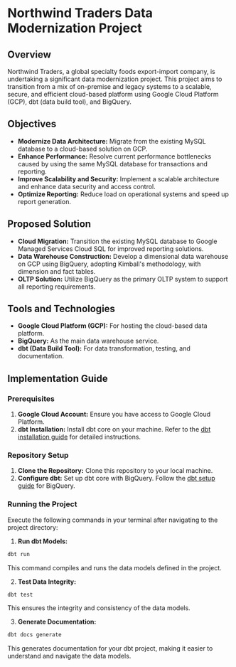 # Northwind Traders Data Modernization Project

## Overview

Northwind Traders, a global specialty foods export-import company, is undertaking a significant data modernization project. This project aims to transition from a mix of on-premise and legacy systems to a scalable, secure, and efficient cloud-based platform using Google Cloud Platform (GCP), dbt (data build tool), and BigQuery.

## Objectives

- **Modernize Data Architecture:** Migrate from the existing MySQL database to a cloud-based solution on GCP.
- **Enhance Performance:** Resolve current performance bottlenecks caused by using the same MySQL database for transactions and reporting.
- **Improve Scalability and Security:** Implement a scalable architecture and enhance data security and access control.
- **Optimize Reporting:** Reduce load on operational systems and speed up report generation.

## Proposed Solution

- **Cloud Migration:** Transition the existing MySQL database to Google Managed Services Cloud SQL for improved reporting solutions.
- **Data Warehouse Construction:** Develop a dimensional data warehouse on GCP using BigQuery, adopting Kimball's methodology, with dimension and fact tables.
- **OLTP Solution:** Utilize BigQuery as the primary OLTP system to support all reporting requirements.

## Tools and Technologies

- **Google Cloud Platform (GCP):** For hosting the cloud-based data platform.
- **BigQuery:** As the main data warehouse service.
- **dbt (Data Build Tool):** For data transformation, testing, and documentation.

## Implementation Guide

### Prerequisites

1. **Google Cloud Account:** Ensure you have access to Google Cloud Platform.
2. **dbt Installation:** Install dbt core on your machine. Refer to the [dbt installation guide](https://docs.getdbt.com/dbt-cli/installation) for detailed instructions.

### Repository Setup

1. **Clone the Repository:** Clone this repository to your local machine.
2. **Configure dbt:** Set up dbt core with BigQuery. Follow the [dbt setup guide](https://docs.getdbt.com/tutorial/setting-up) for BigQuery.

### Running the Project

Execute the following commands in your terminal after navigating to the project directory:

1. **Run dbt Models:**
```cmd
dbt run
```
This command compiles and runs the data models defined in the project.

2. **Test Data Integrity:**
```cmd
dbt test
```
This ensures the integrity and consistency of the data models.

3. **Generate Documentation:**
```cmd
dbt docs generate
```
This generates documentation for your dbt project, making it easier to understand and navigate the data models.

#

